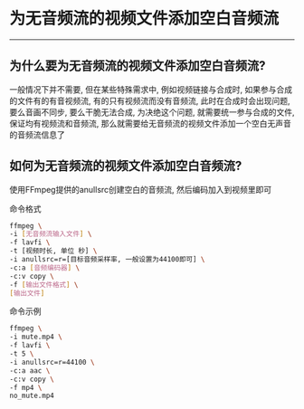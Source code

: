 # 为无音频流的视频文件添加空白音频流

---

## 为什么要为无音频流的视频文件添加空白音频流?

一般情况下并不需要, 但在某些特殊需求中, 例如视频链接与合成时, 如果参与合成的文件有的有音视频流, 有的只有视频流而没有音频流, 此时在合成时会出现问题, 要么音画不同步, 要么干脆无法合成, 为决绝这个问题, 就需要统一参与合成的文件, 保证均有视频流和音频流, 那么就需要给无音频流的视频文件添加一个空白无声音的音频流信息了

## 如何为无音频流的视频文件添加空白音频流?

使用FFmpeg提供的anullsrc创建空白的音频流, 然后编码加入到视频里即可

命令格式

```bash
ffmpeg \
-i [无音频流输入文件] \
-f lavfi \
-t [视频时长, 单位 秒] \
-i anullsrc=r=[目标音频采样率, 一般设置为44100即可] \
-c:a [音频编码器] \
-c:v copy \
-f [输出文件格式] \
[输出文件]
```

命令示例

```bash
ffmpeg \
-i mute.mp4 \
-f lavfi \
-t 5 \
-i anullsrc=r=44100 \
-c:a aac \
-c:v copy \
-f mp4 \
no_mute.mp4
```